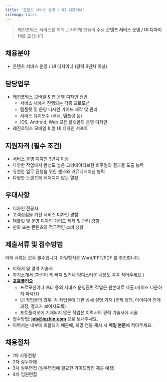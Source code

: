 ```yaml
---
title: '콘텐츠 서비스 운영 / UI 디자이너'
sitemap: false
---
```

> 레진코믹스 서비스를 더욱 근사하게 만들어 주실 **콘텐츠 서비스 운영 / UI 디자이너**를 모십니다.


## 채용분야

- 콘텐츠 서비스 운영 / UI 디자이너 (경력 3년차 이상)

## 담당업무

- 레진코믹스 모바일 & 웹 운영 디자인 전반 
  - 서비스 내에서 진행되는 각종 프로모션
  - 템플릿 및 운영 디자인 가이드 제작 및 관리
  - 서비스 유지보수 (배너, 템플릿 등)
  - iOS, Android, Web 모든 플랫폼의 운영 디자인
- 레진코믹스 모바일 & 웹 UI 디자인 서포트 

## 지원자격 (필수 조건)

- 서비스 운영 디자인 3년차 이상 
- 다양한 작업에서 완성도 높은 크리에이티브한 비주얼의 결과물 도출 능력
- 유연한 업무 진행을 위한 센스와 커뮤니케이션 능력
- 다양한 트랜드에 뒤쳐지지 않는 열정

## 우대사항

- 디자인 전공자
- 고객접점을 가진 서비스 디자인 경험 
- 템플릿 및 운영 디자인 가이드 제작 및 관리 경험
- 만화 또는 콘텐츠의 적극적인 소비 성향

## 제출서류 및 접수방법

아래 서류는 모두 필수입니다. 파일형식은 Word/PPT/PDF 를 추천합니다.

- 이력서 및 경력 기술서 
- 자기소개서 (자신이 푹 빠져 있거나 잉여스러운 내용도 꼭꼭 적어주세요.)
- **포트폴리오**
  - 프로모션이나 배너 등의 서비스 운영관련 작업은 원본대로 제출 (사이즈 다운하지 마세요)
  - UI 작업물의 경우, 각 작업물에 대한 상세 설명 기재 (문제 정의, 아이디어 전개과정, 결과가 보여지도록)
  - 포트폴리오에 기재되지 않은 작업은 이력서의 경력 기술서에 서술
- 접수방법: **job@lezhin.com** 으로 보내주세요.
- 이력서는 내부에 회람되기 때문에, 희망 연봉 제시 시 **메일 본문**에 적어주세요.

## 채용절차 

- 1차 서류전형
- 2차 실무과제 
- 3차 실무면접 (실무면접에 필요한 가이드라인 제공 예정)
- 4차 임원면접 
